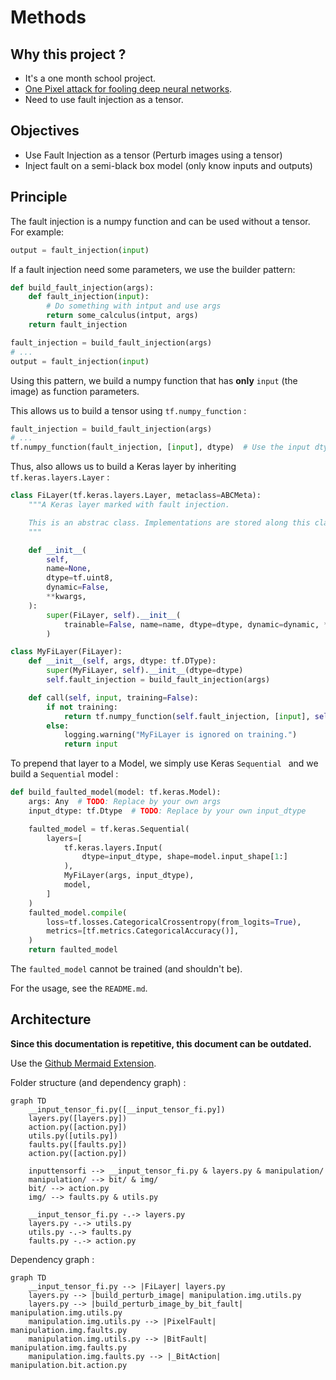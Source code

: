 # Methods

## Why this project ?

- It's a one month school project.
- [One Pixel attack for fooling deep neural networks](https://arxiv.org/abs/1710.08864).
- Need to use fault injection as a tensor.

## Objectives

- Use Fault Injection as a tensor (Perturb images using a tensor)
- Inject fault on a semi-black box model (only know inputs and outputs)

## Principle

The fault injection is a numpy function and can be used without a tensor. For example:

```python
output = fault_injection(input)
```

If a fault injection need some parameters, we use the builder pattern:

```python
def build_fault_injection(args):
    def fault_injection(input):
        # Do something with intput and use args
        return some_calculus(intput, args)
    return fault_injection
```

```python
fault_injection = build_fault_injection(args)
# ...
output = fault_injection(input)
```

Using this pattern, we build a numpy function that has **only** `input` (the image) as function parameters.

This allows us to build a tensor using `tf.numpy_function` :

```python
fault_injection = build_fault_injection(args)
# ...
tf.numpy_function(fault_injection, [input], dtype)  # Use the input dtype
```

Thus, also allows us to build a Keras layer by inheriting `tf.keras.layers.Layer` :

```python
class FiLayer(tf.keras.layers.Layer, metaclass=ABCMeta):
    """A Keras layer marked with fault injection.

    This is an abstrac class. Implementations are stored along this class.
    """

    def __init__(
        self,
        name=None,
        dtype=tf.uint8,
        dynamic=False,
        **kwargs,
    ):
        super(FiLayer, self).__init__(
            trainable=False, name=name, dtype=dtype, dynamic=dynamic, **kwargs
        )

class MyFiLayer(FiLayer):
    def __init__(self, args, dtype: tf.DType):
        super(MyFiLayer, self).__init__(dtype=dtype)
        self.fault_injection = build_fault_injection(args)

    def call(self, input, training=False):
        if not training:
            return tf.numpy_function(self.fault_injection, [input], self.dtype)
        else:
            logging.warning("MyFiLayer is ignored on training.")
            return input
```

To prepend that layer to a Model, we simply use Keras `Sequential ` and we build a `Sequential` model :

```python
def build_faulted_model(model: tf.keras.Model):
    args: Any  # TODO: Replace by your own args
    input_dtype: tf.Dtype  # TODO: Replace by your own input_dtype

    faulted_model = tf.keras.Sequential(
        layers=[
            tf.keras.layers.Input(
                dtype=input_dtype, shape=model.input_shape[1:]
            ),
            MyFiLayer(args, input_dtype),
            model,
        ]
    )
    faulted_model.compile(
        loss=tf.losses.CategoricalCrossentropy(from_logits=True),
        metrics=[tf.metrics.CategoricalAccuracy()],
    )
    return faulted_model
```

The `faulted_model` cannot be trained (and shouldn't be).

For the usage, see the `README.md`.

## Architecture

**Since this documentation is repetitive, this document can be outdated.**

Use the [Github Mermaid Extension](https://github.com/BackMarket/github-mermaid-extension).

Folder structure (and dependency graph) :

```mermaid
graph TD
	__input_tensor_fi.py([__input_tensor_fi.py])
	layers.py([layers.py])
	action.py([action.py])
	utils.py([utils.py])
	faults.py([faults.py])
	action.py([action.py])

	inputtensorfi --> __input_tensor_fi.py & layers.py & manipulation/
	manipulation/ --> bit/ & img/
	bit/ --> action.py
	img/ --> faults.py & utils.py

    __input_tensor_fi.py -.-> layers.py
	layers.py -.-> utils.py
	utils.py -.-> faults.py
	faults.py -.-> action.py
```



Dependency graph :

```mermaid
graph TD
	__input_tensor_fi.py --> |FiLayer| layers.py
	layers.py --> |build_perturb_image| manipulation.img.utils.py
	layers.py --> |build_perturb_image_by_bit_fault| manipulation.img.utils.py
	manipulation.img.utils.py --> |PixelFault| manipulation.img.faults.py
	manipulation.img.utils.py --> |BitFault| manipulation.img.faults.py
	manipulation.img.faults.py --> |_BitAction| manipulation.bit.action.py
```

